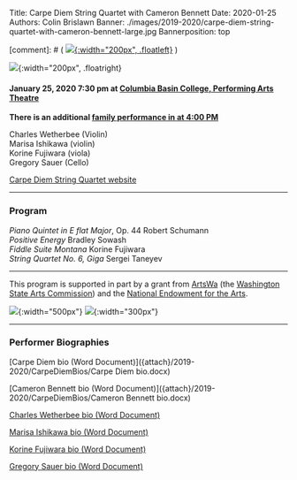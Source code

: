 Title: Carpe Diem String Quartet with Cameron Bennett
Date: 2020-01-25
Authors: Colin Brislawn
Banner: ./images/2019-2020/carpe-diem-string-quartet-with-cameron-bennett-large.jpg
Bannerposition: top

[comment]: # ( [![ ]({filename}/images/2017-2018/aeolus-quartet-400.jpg){:width="200px", .floatleft}]({filename}./AeolusQuartet.md) )

![ ]({static}/images/2019-2020/cameron-bennett-small.jpg){:width="200px", .floatright}

#### January 25, 2020 7:30 pm at [Columbia Basin College, Performing Arts Theatre](https://goo.gl/maps/BZDawJuNMRM2)

**There is an additional [family performance in at 4:00 PM]({filename}/2019-2020/CarpeDiemStringQuartetAfternoon.md)**

Charles Wetherbee (Violin) <br>
Marisa Ishikawa (violin) <br>
Korine Fujiwara (viola) <br>
Gregory Sauer (Cello)

[Carpe Diem String Quartet website](https://www.carpediemstringquartet.com)

---

### Program

_Piano Quintet in E flat Major_, Op. 44 Robert Schumann <br>
_Positive Energy_ Bradley Sowash <br>
_Fiddle Suite Montana_ Korine Fujiwara <br>
_String Quartet No. 6, Giga_ Sergei Taneyev

---

This program is supported in part by a grant from [ArtsWa](http://www.arts.wa.gov/) (the [Washington State Arts Commission](http://www.arts.wa.gov/)) and the [National Endowment for the Arts](https://www.arts.gov/).

![ ]({filename}/images/nea-lockup-A-small.jpg){:width="500px"}
![ ]({filename}/images/TextOnlyAndFullName-HiRes-small.jpg){:width="300px"}

---

### Performer Biographies

[Carpe Diem bio (Word Document)]({attach}/2019-2020/CarpeDiemBios/Carpe Diem bio.docx)

[Cameron Bennett bio (Word Document)]({attach}/2019-2020/CarpeDiemBios/Cameron Bennett bio.docx)

[Charles Wetherbee bio (Word Document)]({attach}/2019-2020/CarpeDiemBios/Chas+250.docx)

[Marisa Ishikawa bio (Word Document)]({attach}/2019-2020/CarpeDiemBios/Marisa+Short+Bio.docx)

[Korine Fujiwara bio (Word Document)]({attach}/2019-2020/CarpeDiemBios/Korine+150.docx)

[Gregory Sauer bio (Word Document)]({attach}/2019-2020/CarpeDiemBios/Gregory+Short+Bio.docx)

